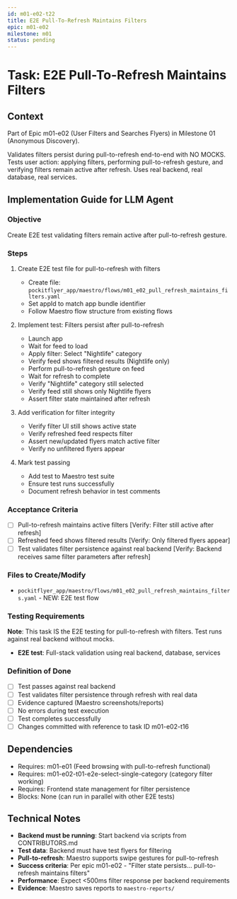 ```yaml
---
id: m01-e02-t22
title: E2E Pull-To-Refresh Maintains Filters
epic: m01-e02
milestone: m01
status: pending
---
```


# Task: E2E Pull-To-Refresh Maintains Filters

## Context
Part of Epic m01-e02 (User Filters and Searches Flyers) in Milestone 01 (Anonymous Discovery).

Validates filters persist during pull-to-refresh end-to-end with NO MOCKS. Tests user action: applying filters, performing pull-to-refresh gesture, and verifying filters remain active after refresh. Uses real backend, real database, real services.

## Implementation Guide for LLM Agent

### Objective
Create E2E test validating filters remain active after pull-to-refresh gesture.

### Steps

1. Create E2E test file for pull-to-refresh with filters
   - Create file: `pockitflyer_app/maestro/flows/m01_e02_pull_refresh_maintains_filters.yaml`
   - Set appId to match app bundle identifier
   - Follow Maestro flow structure from existing flows

2. Implement test: Filters persist after pull-to-refresh
   - Launch app
   - Wait for feed to load
   - Apply filter: Select "Nightlife" category
   - Verify feed shows filtered results (Nightlife only)
   - Perform pull-to-refresh gesture on feed
   - Wait for refresh to complete
   - Verify "Nightlife" category still selected
   - Verify feed still shows only Nightlife flyers
   - Assert filter state maintained after refresh

3. Add verification for filter integrity
   - Verify filter UI still shows active state
   - Verify refreshed feed respects filter
   - Assert new/updated flyers match active filter
   - Verify no unfiltered flyers appear

4. Mark test passing
   - Add test to Maestro test suite
   - Ensure test runs successfully
   - Document refresh behavior in test comments

### Acceptance Criteria
- [ ] Pull-to-refresh maintains active filters [Verify: Filter still active after refresh]
- [ ] Refreshed feed shows filtered results [Verify: Only filtered flyers appear]
- [ ] Test validates filter persistence against real backend [Verify: Backend receives same filter parameters after refresh]

### Files to Create/Modify
- `pockitflyer_app/maestro/flows/m01_e02_pull_refresh_maintains_filters.yaml` - NEW: E2E test flow

### Testing Requirements
**Note**: This task IS the E2E testing for pull-to-refresh with filters. Test runs against real backend without mocks.

- **E2E test**: Full-stack validation using real backend, database, services

### Definition of Done
- [ ] Test passes against real backend
- [ ] Test validates filter persistence through refresh with real data
- [ ] Evidence captured (Maestro screenshots/reports)
- [ ] No errors during test execution
- [ ] Test completes successfully
- [ ] Changes committed with reference to task ID m01-e02-t16

## Dependencies
- Requires: m01-e01 (Feed browsing with pull-to-refresh functional)
- Requires: m01-e02-t01-e2e-select-single-category (category filter working)
- Requires: Frontend state management for filter persistence
- Blocks: None (can run in parallel with other E2E tests)

## Technical Notes
- **Backend must be running**: Start backend via scripts from CONTRIBUTORS.md
- **Test data**: Backend must have test flyers for filtering
- **Pull-to-refresh**: Maestro supports swipe gestures for pull-to-refresh
- **Success criteria**: Per epic m01-e02 - "Filter state persists... pull-to-refresh maintains filters"
- **Performance**: Expect <500ms filter response per backend requirements
- **Evidence**: Maestro saves reports to `maestro-reports/`
